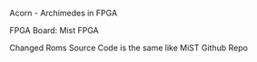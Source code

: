 Acorn - Archimedes in FPGA

FPGA Board: Mist FPGA

Changed Roms Source Code is the same like MiST Github Repo
